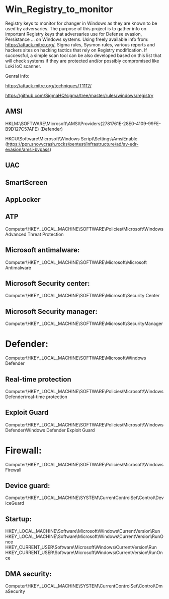 # Win_Registry_to_monitor
Registry keys to monitor for changer in Windows as they are known to be used by adversaries.
The purpose of this project is to gather info on important Registry keys that adversaries use for Defense evasion, Persistance ... on Windows systems. 
Using freely available info from: https://attack.mitre.org/, Sigma rules, Sysmon rules, various reports and hackers sites on hacking tactics that rely on Registry modification. 
If successful, a simple scan tool can be also developed based on this list that will check systems if they are protected and/or  possibly compromised like Loki IoC scanner.

Genral info:

https://attack.mitre.org/techniques/T1112/

https://github.com/SigmaHQ/sigma/tree/master/rules/windows/registry


## AMSI

HKLM:\SOFTWARE\Microsoft\AMSI\Providers\{2781761E-28E0-4109-99FE-B9D127C57AFE} (Defender)

HKCU\Software\Microsoft\Windows Script\Settings\AmsiEnable (https://ppn.snovvcrash.rocks/pentest/infrastructure/ad/av-edr-evasion/amsi-bypass)

## UAC

## SmartScreen

## AppLocker

## ATP

Computer\HKEY_LOCAL_MACHINE\SOFTWARE\Policies\Microsoft\Windows Advanced Threat Protection

## Microsoft antimalware:

Computer\HKEY_LOCAL_MACHINE\SOFTWARE\Microsoft\Microsoft Antimalware

## Microsoft Security center: 

Computer\HKEY_LOCAL_MACHINE\SOFTWARE\Microsoft\Security Center

## Microsoft Security manager: 

Computer\HKEY_LOCAL_MACHINE\SOFTWARE\Microsoft\SecurityManager


# Defender:

Computer\HKEY_LOCAL_MACHINE\SOFTWARE\Microsoft\Windows Defender

## Real-time protection

Computer\HKEY_LOCAL_MACHINE\SOFTWARE\Policies\Microsoft\Windows Defender\real-time protection

## Exploit Guard

Computer\HKEY_LOCAL_MACHINE\SOFTWARE\Policies\Microsoft\Windows Defender\Windows Defender Exploit Guard


# Firewall:

Computer\HKEY_LOCAL_MACHINE\SOFTWARE\Policies\Microsoft\WindowsFirewall

## Device guard: 

Computer\HKEY_LOCAL_MACHINE\SYSTEM\CurrentControlSet\Control\DeviceGuard


## Startup: 

HKEY_LOCAL_MACHINE\Software\Microsoft\Windows\CurrentVersion\Run
HKEY_LOCAL_MACHINE\Software\Microsoft\Windows\CurrentVersion\RunOnce
HKEY_CURRENT_USER\Software\Microsoft\Windows\CurrentVersion\Run
HKEY_CURRENT_USER\Software\Microsoft\Windows\CurrentVersion\RunOnce

## DMA security: 

Computer\HKEY_LOCAL_MACHINE\SYSTEM\CurrentControlSet\Control\DmaSecurity
